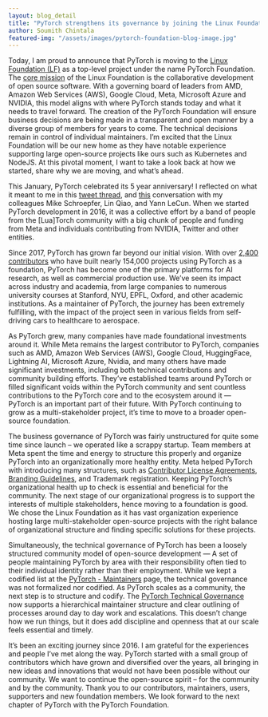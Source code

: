 ```yaml
---
layout: blog_detail
title: "PyTorch strengthens its governance by joining the Linux Foundation"
author: Soumith Chintala
featured-img: "/assets/images/pytorch-foundation-blog-image.jpg"
---
```


Today, I am proud to announce that PyTorch is moving to the [Linux Foundation (LF)](https://www.linuxfoundation.org/) as a top-level project under the name PyTorch Foundation. The [core mission](https://www.linuxfoundation.org/about/) of the Linux Foundation is the collaborative development of open source software. With a governing board of leaders from AMD, Amazon Web Services (AWS), Google Cloud, Meta, Microsoft Azure and NVIDIA, this model aligns with where PyTorch stands today and what it needs to travel forward. The creation of the PyTorch Foundation will ensure business decisions are being made in a transparent and open manner by a diverse group of members for years to come. The technical decisions remain in control of individual maintainers. I’m excited that the Linux Foundation will be our new home as they have notable experience supporting large open-source projects like ours such as Kubernetes and NodeJS. At this pivotal moment, I want to take a look back at how we started, share why we are moving, and what’s ahead.  

This January, PyTorch celebrated its 5 year anniversary! I reflected on what it meant to me in this [tweet thread](https://soumith.ch/posts/2022/01/pytorch-retro/), and [this](https://www.youtube.com/watch?v=r7qB7mKJOFk) conversation with my colleagues Mike Schroepfer, Lin Qiao, and Yann LeCun. When we started PyTorch development in 2016, it was a collective effort by a band of people from the [Lua]Torch community with a big chunk of people and funding from Meta and individuals contributing from NVIDIA, Twitter and other entities.

Since 2017, PyTorch has grown far beyond our initial vision. With over [2,400 contributors](https://github.com/pytorch/pytorch/graphs/contributors) who have built nearly 154,000 projects using PyTorch as a foundation, PyTorch has become one of the primary platforms for AI research, as well as commercial production use. We’ve seen its impact across industry and academia, from large companies to numerous university courses at Stanford, NYU, EPFL, Oxford, and other academic institutions. As a maintainer of PyTorch, the journey has been extremely fulfilling, with the impact of the project seen in various fields from self-driving cars to healthcare to aerospace.

As PyTorch grew, many companies have made foundational investments around it. While Meta remains the largest contributor to PyTorch, companies such as AMD, Amazon Web Services (AWS), Google Cloud,  HuggingFace,  Lightning AI, Microsoft Azure, Nvidia, and many others have made significant investments, including both technical contributions and community building efforts. They’ve established teams around PyTorch or filled significant voids within the PyTorch community and sent countless contributions to the PyTorch core and to the ecosystem around it — PyTorch is an important part of their future. With PyTorch continuing to grow as a multi-stakeholder project, it’s time to move to a broader open-source foundation. 

The business governance of PyTorch was fairly unstructured for quite some time since launch – we operated like a scrappy startup. Team members at Meta spent the time and energy to structure this properly and organize PyTorch into an organizationally more healthy entity. Meta helped PyTorch with introducing many structures, such as [Contributor License  Agreements](https://pytorch.org/blog/a-contributor-license-agreement-for-pytorch/), [Branding Guidelines](https://pytorch.org/assets/brand-guidelines/PyTorch-Brand-Guidelines.pdf), and Trademark registration. Keeping PyTorch’s organizational health up to check is essential and beneficial for the community. The next stage of our organizational progress is to support the interests of multiple stakeholders, hence moving to a foundation is good. We chose the Linux Foundation as it has vast organization experience hosting large multi-stakeholder open-source projects with the right balance of organizational structure and finding specific solutions for these projects.

Simultaneously, the technical governance of PyTorch has been a loosely structured community model of open-source development — A set of people maintaining PyTorch by area with their responsibility often tied to their individual identity rather than their employment. While we kept a codified list at the [PyTorch - Maintainers](https://pytorch.org/docs/stable/community/persons_of_interest.html) page, the technical governance was not formalized nor codified. As PyTorch scales as a community, the next step is to structure and codify. The [PyTorch Technical Governance](https://pytorch.org/docs/master/community/governance.html) now supports a hierarchical maintainer structure and clear outlining of processes around day to day work and escalations. This doesn’t change how we run things, but it does add discipline and openness that at our scale feels essential and timely.

It’s been an exciting journey since 2016. I am grateful for the experiences and people I’ve met along the way. PyTorch started with a small group of contributors which have grown and diversified over the years, all bringing in new ideas and innovations that would not have been possible without our community. We want to continue the open-source spirit – for the community and by the community. Thank you to our contributors, maintainers, users, supporters and new foundation members. We look forward to the next chapter of PyTorch with the PyTorch Foundation.

